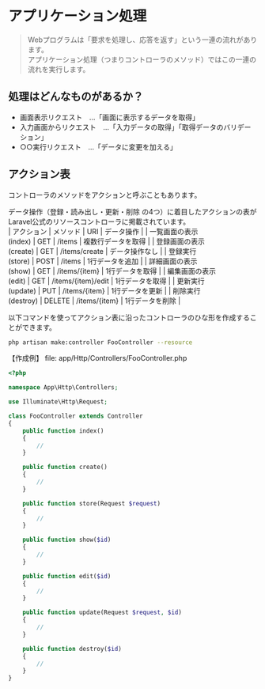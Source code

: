 # アプリケーション処理
> Webプログラムは「要求を処理し、応答を返す」という一連の流れがあります。  
> アプリケーション処理（つまりコントローラのメソッド）ではこの一連の流れを実行します。

## 処理はどんなものがあるか？
* 画面表示リクエスト　…「画面に表示するデータを取得」
* 入力画面からリクエスト　…「入力データの取得」「取得データのバリデーション」
* ○○実行リクエスト　…「データに変更を加える」

## アクション表
コントローラのメソッドをアクションと呼ぶこともあります。

データ操作（登録・読み出し・更新・削除 の4つ）に着目したアクションの表がLaravel公式のリソースコントローラに掲載されています。  
| アクション | メソッド | URI | データ操作 |
| 一覧画面の表示<br>(index) | GET | /items | 複数行データを取得 |
| 登録画面の表示<br>(create) | GET | /items/create | データ操作なし |
| 登録実行<br>(store) | POST | /items | 1行データを追加 |
| 詳細画面の表示<br>(show) | GET | /items/{item} | 1行データを取得 |
| 編集画面の表示<br>(edit) | GET | /items/{item}/edit | 1行データを取得 |
| 更新実行<br>(update) | PUT | /items/{item} | 1行データを更新 |
| 削除実行<br>(destroy) | DELETE | /items/{item} | 1行データを削除 |

以下コマンドを使ってアクション表に沿ったコントローラのひな形を作成することができます。
```sh
php artisan make:controller FooController --resource
```

【作成例】 file: app/Http/Controllers/FooController.php
```php
<?php

namespace App\Http\Controllers;

use Illuminate\Http\Request;

class FooController extends Controller
{
    public function index()
    {
        //
    }

    public function create()
    {
        //
    }

    public function store(Request $request)
    {
        //
    }

    public function show($id)
    {
        //
    }

    public function edit($id)
    {
        //
    }

    public function update(Request $request, $id)
    {
        //
    }

    public function destroy($id)
    {
        //
    }
}
```
